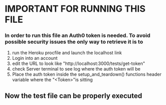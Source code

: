 # IMPORTANT FOR RUNNING THIS FILE

### In order to run this file an Auth0 token is needed. To avoid possible security issues the only way to retrieve it is to 
1. run the Heroku procfile and launch the localhost link 
1. Login into an account 
1. edit the URL to look like "http://localhost:3000/tests/get-token"
1. check Server terminal to see log where the auth token will be
1. Place the auth token inside the setup_and_teardown() functions header variable where the "\<Token\>"is sitting

## Now the test file can be properly executed